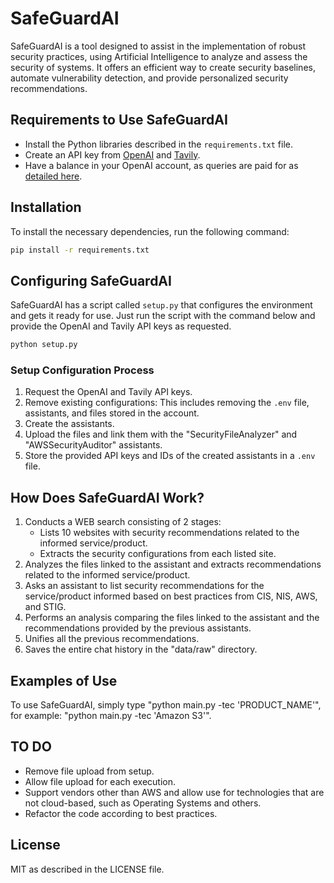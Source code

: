 
# SafeGuardAI

SafeGuardAI is a tool designed to assist in the implementation of robust security practices, using Artificial Intelligence to analyze and assess the security of systems. It offers an efficient way to create security baselines, automate vulnerability detection, and provide personalized security recommendations.

## Requirements to Use SafeGuardAI

- Install the Python libraries described in the `requirements.txt` file.
- Create an API key from [OpenAI](https://platform.openai.com/api-keys) and [Tavily](https://app.tavily.com/home).
- Have a balance in your OpenAI account, as queries are paid for as [detailed here](https://platform.openai.com/docs/guides/production-best-practices/managing-costs).

## Installation

To install the necessary dependencies, run the following command:

```bash
pip install -r requirements.txt
```

## Configuring SafeGuardAI

SafeGuardAI has a script called `setup.py` that configures the environment and gets it ready for use. Just run the script with the command below and provide the OpenAI and Tavily API keys as requested.

```bash
python setup.py
```

### Setup Configuration Process

1. Request the OpenAI and Tavily API keys.
2. Remove existing configurations: This includes removing the `.env` file, assistants, and files stored in the account.
3. Create the assistants.
4. Upload the files and link them with the "SecurityFileAnalyzer" and "AWSSecurityAuditor" assistants.
5. Store the provided API keys and IDs of the created assistants in a `.env` file.

## How Does SafeGuardAI Work?

1. Conducts a WEB search consisting of 2 stages:
   - Lists 10 websites with security recommendations related to the informed service/product.
   - Extracts the security configurations from each listed site.
2. Analyzes the files linked to the assistant and extracts recommendations related to the informed service/product.
3. Asks an assistant to list security recommendations for the service/product informed based on best practices from CIS, NIS, AWS, and STIG.
4. Performs an analysis comparing the files linked to the assistant and the recommendations provided by the previous assistants.
5. Unifies all the previous recommendations.
6. Saves the entire chat history in the "data/raw" directory.

## Examples of Use

To use SafeGuardAI, simply type "python main.py -tec 'PRODUCT_NAME'", for example: "python main.py -tec 'Amazon S3'".

## TO DO

- Remove file upload from setup.
- Allow file upload for each execution.
- Support vendors other than AWS and allow use for technologies that are not cloud-based, such as Operating Systems and others.
- Refactor the code according to best practices.

## License

MIT as described in the LICENSE file.